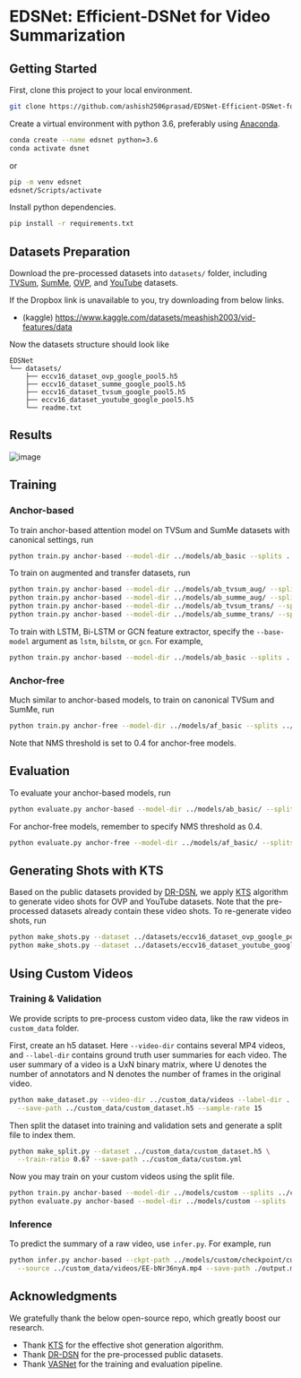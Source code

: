 # EDSNet: Efficient-DSNet for Video Summarization

## Getting Started

First, clone this project to your local environment.

```sh
git clone https://github.com/ashish2506prasad/EDSNet-Efficient-DSNet-for-Video-Summarization
```

Create a virtual environment with python 3.6, preferably using [Anaconda](https://www.anaconda.com/).

```sh
conda create --name edsnet python=3.6
conda activate dsnet
```
or 
```sh
pip -m venv edsnet
edsnet/Scripts/activate
```

Install python dependencies.

```sh
pip install -r requirements.txt
```

## Datasets Preparation

Download the pre-processed datasets into `datasets/` folder, including [TVSum](https://github.com/yalesong/tvsum), [SumMe](https://gyglim.github.io/me/vsum/index.html), [OVP](https://sites.google.com/site/vsummsite/download), and [YouTube](https://sites.google.com/site/vsummsite/download) datasets.

If the Dropbox link is unavailable to you, try downloading from below links.

+ (kaggle) https://www.kaggle.com/datasets/meashish2003/vid-features/data

Now the datasets structure should look like

```
EDSNet
└── datasets/
    ├── eccv16_dataset_ovp_google_pool5.h5
    ├── eccv16_dataset_summe_google_pool5.h5
    ├── eccv16_dataset_tvsum_google_pool5.h5
    ├── eccv16_dataset_youtube_google_pool5.h5
    └── readme.txt
```
## Results
![image](https://github.com/user-attachments/assets/af83f2aa-285e-49af-a467-48ed3ee84499)

## Training

### Anchor-based

To train anchor-based attention model on TVSum and SumMe datasets with canonical settings, run

```sh
python train.py anchor-based --model-dir ../models/ab_basic --splits ../splits/tvsum.yml ../splits/summe.yml
```

To train on augmented and transfer datasets, run

```sh
python train.py anchor-based --model-dir ../models/ab_tvsum_aug/ --splits ../splits/tvsum_aug.yml
python train.py anchor-based --model-dir ../models/ab_summe_aug/ --splits ../splits/summe_aug.yml
python train.py anchor-based --model-dir ../models/ab_tvsum_trans/ --splits ../splits/tvsum_trans.yml
python train.py anchor-based --model-dir ../models/ab_summe_trans/ --splits ../splits/summe_trans.yml
```

To train with LSTM, Bi-LSTM or GCN feature extractor, specify the `--base-model` argument as `lstm`, `bilstm`, or `gcn`. For example,

```sh
python train.py anchor-based --model-dir ../models/ab_basic --splits ../splits/tvsum.yml ../splits/summe.yml --base-model lstm
```

### Anchor-free

Much similar to anchor-based models, to train on canonical TVSum and SumMe, run

```sh
python train.py anchor-free --model-dir ../models/af_basic --splits ../splits/tvsum.yml ../splits/summe.yml --nms-thresh 0.4
```

Note that NMS threshold is set to 0.4 for anchor-free models.

## Evaluation

To evaluate your anchor-based models, run

```sh
python evaluate.py anchor-based --model-dir ../models/ab_basic/ --splits ../splits/tvsum.yml ../splits/summe.yml
```

For anchor-free models, remember to specify NMS threshold as 0.4.

```sh
python evaluate.py anchor-free --model-dir ../models/af_basic/ --splits ../splits/tvsum.yml ../splits/summe.yml --nms-thresh 0.4
```

## Generating Shots with KTS

Based on the public datasets provided by [DR-DSN](https://github.com/KaiyangZhou/pytorch-vsumm-reinforce), we apply [KTS](https://github.com/pathak22/videoseg/tree/master/lib/kts) algorithm to generate video shots for OVP and YouTube datasets. Note that the pre-processed datasets already contain these video shots. To re-generate video shots, run

```sh
python make_shots.py --dataset ../datasets/eccv16_dataset_ovp_google_pool5.h5
python make_shots.py --dataset ../datasets/eccv16_dataset_youtube_google_pool5.h5
```

## Using Custom Videos

### Training & Validation

We provide scripts to pre-process custom video data, like the raw videos in `custom_data` folder.

First, create an h5 dataset. Here `--video-dir` contains several MP4 videos, and `--label-dir` contains ground truth user summaries for each video. The user summary of a video is a UxN binary matrix, where U denotes the number of annotators and N denotes the number of frames in the original video.

```sh
python make_dataset.py --video-dir ../custom_data/videos --label-dir ../custom_data/labels \
  --save-path ../custom_data/custom_dataset.h5 --sample-rate 15
```

Then split the dataset into training and validation sets and generate a split file to index them.

```sh
python make_split.py --dataset ../custom_data/custom_dataset.h5 \
  --train-ratio 0.67 --save-path ../custom_data/custom.yml
```

Now you may train on your custom videos using the split file.

```sh
python train.py anchor-based --model-dir ../models/custom --splits ../custom_data/custom.yml
python evaluate.py anchor-based --model-dir ../models/custom --splits ../custom_data/custom.yml
```

### Inference

To predict the summary of a raw video, use `infer.py`. For example, run

```sh
python infer.py anchor-based --ckpt-path ../models/custom/checkpoint/custom.yml.0.pt \
  --source ../custom_data/videos/EE-bNr36nyA.mp4 --save-path ./output.mp4
```

## Acknowledgments

We gratefully thank the below open-source repo, which greatly boost our research.

+ Thank [KTS](https://github.com/pathak22/videoseg/tree/master/lib/kts) for the effective shot generation algorithm.
+ Thank [DR-DSN](https://github.com/KaiyangZhou/pytorch-vsumm-reinforce) for the pre-processed public datasets.
+ Thank [VASNet](https://github.com/ok1zjf/VASNet) for the training and evaluation pipeline.

